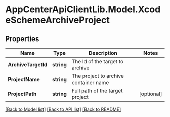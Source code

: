 # AppCenterApiClientLib.Model.XcodeSchemeArchiveProject
## Properties

Name | Type | Description | Notes
------------ | ------------- | ------------- | -------------
**ArchiveTargetId** | **string** | The Id of the target to archive | 
**ProjectName** | **string** | The project to archive container name | 
**ProjectPath** | **string** | Full path of the target project | [optional] 

[[Back to Model list]](../README.md#documentation-for-models) [[Back to API list]](../README.md#documentation-for-api-endpoints) [[Back to README]](../README.md)

